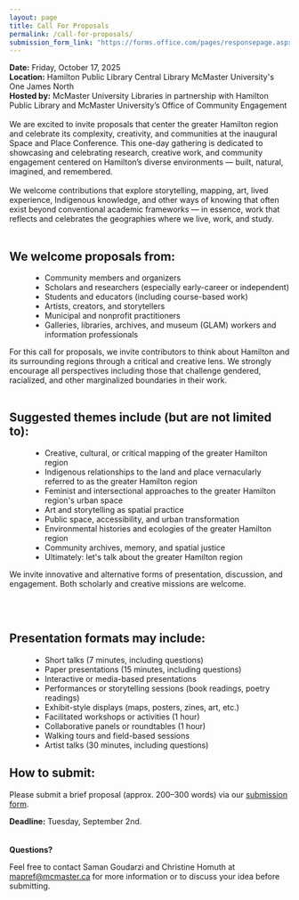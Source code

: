 ```yaml
---
layout: page
title: Call For Proposals
permalink: /call-for-proposals/
submission_form_link: "https://forms.office.com/pages/responsepage.aspx?id=B2M3RCm0rUKMJSjNSW9HcndTJ3da0tFKsa29IOLyRPVUMEkyUzhLTEhPMk85SzZYMFZIOTdZT1RBQSQlQCN0PWcu&route=shorturl"
---
```


<div class="content-container" role="main">

<strong>Date:</strong> Friday, October 17, 2025<br>
<strong>Location:</strong> Hamilton Public Library Central Library McMaster University's One James North<br>
<strong>Hosted by:</strong> McMaster University Libraries in partnership with Hamilton Public Library and McMaster University’s Office of Community Engagement
<br><br>
We are excited to invite proposals that center the greater Hamilton region and celebrate its complexity, creativity, and communities at the inaugural Space and Place Conference. This one-day gathering is dedicated to showcasing and celebrating research, creative work, and community engagement centered on Hamilton’s diverse environments — built, natural, imagined, and remembered.
<br><br>
We welcome contributions that explore storytelling, mapping, art, lived experience, Indigenous knowledge, and other ways of knowing that often exist beyond conventional academic frameworks — in essence, work that reflects and celebrates the geographies where we live, work, and study.
<br><br>

<h2 style="text-align: left; ">We welcome proposals from:</h2>
<ul style="margin-left: 40px;">
<li>Community members and organizers</li>

<li>Scholars and researchers (especially early-career or independent)</li>

<li>Students and educators (including course-based work)</li>

<li>Artists, creators, and storytellers</li>

<li>Municipal and nonprofit practitioners</li>

<li>Galleries, libraries, archives, and museum (GLAM) workers and information professionals</li>
</ul>

For this call for proposals, we invite contributors to think about Hamilton and its surrounding regions through a critical and creative lens. We strongly encourage all perspectives including those that challenge gendered, racialized, and other marginalized boundaries in their work.
<br><br>

<h2 style="text-align: left; ">Suggested themes include (but are not limited to):</h2>

<ul style="margin-left: 40px;">
<li>Creative, cultural, or critical mapping of the greater Hamilton region</li>

<li>Indigenous relationships to the land and place vernacularly referred to as the greater Hamilton region</li>

<li>Feminist and intersectional approaches to the greater Hamilton region's urban space</li>

<li>Art and storytelling as spatial practice</li>

<li>Public space, accessibility, and urban transformation</li>

<li>Environmental histories and ecologies of the greater Hamilton region</li>

<li>Community archives, memory, and spatial justice</li>

<li>Ultimately: let's talk about the greater Hamilton region</li>
</ul>

We invite innovative and alternative forms of presentation, discussion, and engagement. Both scholarly and creative missions are welcome.

<br><br>

<h2 style="text-align: left; ">Presentation formats may include:</h2>

<ul style="margin-left: 40px;">
<li>Short talks (7 minutes, including questions)</li>

<li>Paper presentations (15 minutes, including questions)</li>

<li>Interactive or media-based presentations</li>

<li>Performances or storytelling sessions (book readings, poetry readings)</li>

<li>Exhibit-style displays (maps, posters, zines, art, etc.)</li>

<li>Facilitated workshops or activities (1 hour)</li>

<li>Collaborative panels or roundtables (1 hour)</li>

<li>Walking tours and field-based sessions</li>

<li>Artist talks (30 minutes, including questions)</li>
</ul>

<h2 style="text-align: left; ">How to submit:</h2>

<p>
  Please submit a brief proposal (approx. 200–300 words) via our 
  <a href="{{page.submission_form_link}}">submission form</a>.
</p>

<strong>Deadline:</strong> Tuesday, September 2nd.
<br><br><br>
<strong>Questions?</strong>

Feel free to contact Saman Goudarzi and Christine Homuth at
<a href="mailto:mapref@mcmaster.ca">mapref@mcmaster.ca</a> for more information or to discuss your idea before submitting.

</div>
